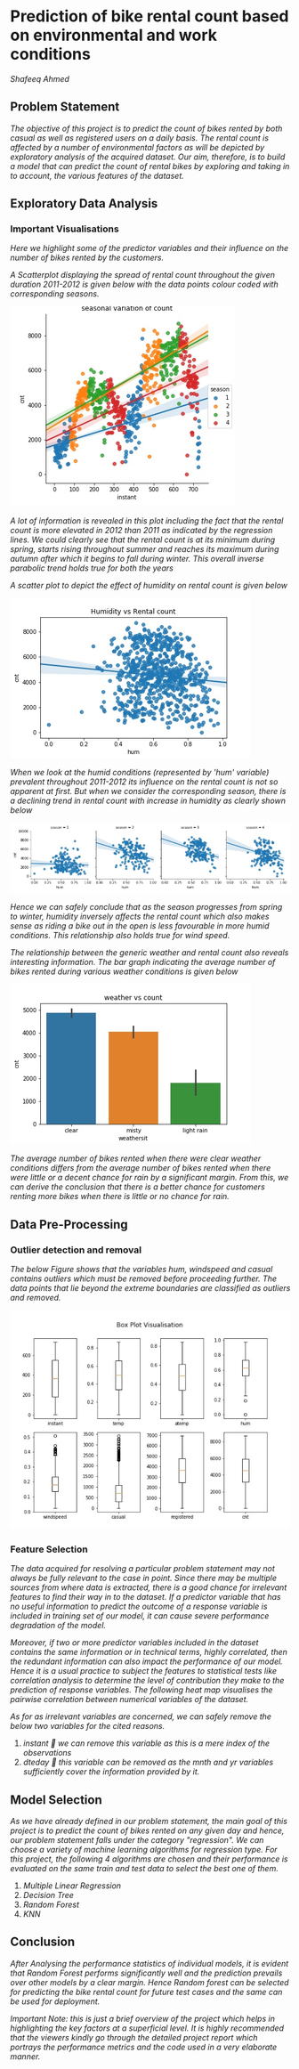 # Prediction of bike rental count based on environmental and work conditions

_Shafeeq Ahmed_


## Problem Statement

_The objective of this project is to predict the count of bikes rented by both casual as well as registered users on a daily basis. The rental count is affected by a number of environmental factors as will be depicted by exploratory analysis of the acquired dataset. Our aim, therefore, is to build a model that can predict the count of rental bikes by exploring and taking in to account, the various features of the dataset._

## Exploratory Data Analysis

### Important Visualisations

_Here we highlight some of the predictor variables and their influence on the number of bikes rented by the customers._

_A Scatterplot displaying the spread of rental count throughout the given duration 2011-2012 is given below with the data points colour coded with corresponding seasons._

![01](./plots/seasonal_variation_of_count.jpeg)

_A lot of information is revealed in this plot including the fact that the rental count is more elevated in 2012 than 2011 as indicated by the regression lines. We could clearly see that the rental count is at its minimum during spring, starts rising throughout summer and reaches its maximum during autumn after which it begins to fall during winter. This overall inverse parabolic trend holds true for both the years_

_A scatter plot to depict the effect of humidity on rental count is given below_

![02](./plots/humidity_vs_count_solo.jpeg)

_When we look at the humid conditions (represented by &#39;hum&#39; variable) prevalent throughout 2011-2012 its influence on the rental count is not so apparent at first. But when we consider the corresponding season, there is a declining trend in rental count with increase in humidity as clearly shown below_

![03](./plots/humidity_vs_count.jpeg)

_Hence we can safely conclude that as the season progresses from spring to winter, humidity inversely affects the rental count which also makes sense as riding a bike out in the open is less favourable in more humid conditions. This relationship also holds true for wind speed._

_The relationship between the generic weather and rental count also reveals interesting information. The bar graph indicating the average number of bikes rented during various weather conditions is given below_

![04](./plots/weather_vs_count.jpg)

_The average number of bikes rented when there were clear weather conditions differs from the average number of bikes rented when there were little or a decent chance for rain by a significant margin. From this, we can derive the conclusion that there is a better chance for customers renting more bikes when there is little or no chance for rain._

## Data Pre-Processing

### Outlier detection and removal


_The below Figure shows that the variables hum, windspeed and casual contains outliers which must be removed before proceeding further. The data points that lie beyond the extreme boundaries are classified as outliers and removed._

![05](./plots/boxplot_visualization.jpg)

### Feature Selection

_The data acquired for resolving a particular problem statement may not always be fully relevant to the case in point. Since there may be multiple sources from where data is extracted, there is a good chance for irrelevant features to find their way in to the dataset. If a predictor variable that has no useful information to predict the outcome of a response variable is included in training set of our model, it can cause severe performance degradation of the model._

_Moreover, if two or more predictor variables included in the dataset contains the same information or in technical terms, highly correlated, then the redundant information can also impact the performance of our model. Hence it is a usual practice to subject the features to statistical tests like correlation analysis to determine the level of contribution they make to the prediction of response variables. The following heat map visualises the pairwise correlation between numerical variables of the dataset._

_As for as irrelevant variables are concerned, we can safely remove the below two variables for the cited reasons._

1. _instant_ __ _we can remove this variable as this is a mere index of the observations_
2. _dteday_ __ _this variable can be removed as the mnth and yr variables sufficiently cover the information provided by it._

## Model Selection

_As we have already defined in our problem statement, the main goal of this project is to predict the count of bikes rented on any given day and hence, our problem statement falls under the category &quot;regression&quot;. We can choose a variety of machine learning algorithms for regression type. For this project, the following 4 algorithms are chosen and their performance is evaluated on the same train and test data to select the best one of them._

1. _Multiple Linear Regression_
2. _Decision Tree_
3. _Random Forest_
4. _KNN_

## Conclusion

_After Analysing the performance statistics of individual models, it is evident that Random Forest performs significantly well and the prediction prevails over other models by a clear margin. Hence Random forest can be selected for predicting the bike rental count for future test cases and the same can be used for deployment._

_Important Note:_ _this is just a brief overview of the project which helps in highlighting the key factors at a superficial level. It is highly recommended that the viewers kindly go through the detailed project report which portrays the performance metrics and the code used in a very elaborate manner._
